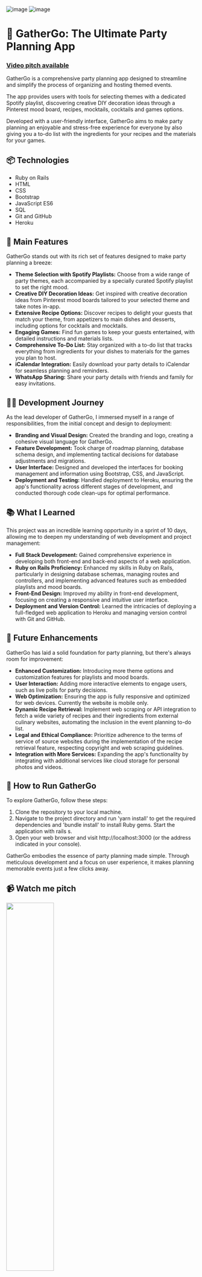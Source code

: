 ![image](https://github.com/ineslucas/gather_go/assets/122114360/f16e0ffd-aaf2-4fbb-a0f4-f17b4e0daedb)
![image](https://github.com/ineslucas/gather_go/assets/122114360/19fb5b4f-587a-4636-bd32-bdaad7122da6)

# 🎉 GatherGo: The Ultimate Party Planning App 
### [Video pitch available](https://youtu.be/uXlWTxWLvlQ?si=sRMfQEyrAih9NW4a&t=1835)

GatherGo is a comprehensive party planning app designed to streamline and simplify the process of organizing and hosting themed events.

The app provides users with tools for selecting themes with a dedicated Spotify playlist, discovering creative DIY decoration ideas through a Pinterest mood board, recipes, mocktails, cocktails and games options.

Developed with a user-friendly interface, GatherGo aims to make party planning an enjoyable and stress-free experience for everyone by also giving you a to-do list with the ingredients for your recipes and the materials for your games.

## 📦 Technologies

* Ruby on Rails
* HTML
* CSS
* Bootstrap
* JavaScript ES6
* SQL
* Git and GitHub
* Heroku

## 🦄 Main Features

GatherGo stands out with its rich set of features designed to make party planning a breeze:

* <b>Theme Selection with Spotify Playlists:</b> Choose from a wide range of party themes, each accompanied by a specially curated Spotify playlist to set the right mood.
* <b>Creative DIY Decoration Ideas:</b> Get inspired with creative decoration ideas from Pinterest mood boards tailored to your selected theme and take notes in-app.
* <b>Extensive Recipe Options:</b> Discover recipes to delight your guests that match your theme, from appetizers to main dishes and desserts, including options for cocktails and mocktails.
* <b>Engaging Games:</b> Find fun games to keep your guests entertained, with detailed instructions and materials lists.
* <b>Comprehensive To-Do List:</b> Stay organized with a to-do list that tracks everything from ingredients for your dishes to materials for the games you plan to host.
* <b>iCalendar Integration:</b> Easily download your party details to iCalendar for seamless planning and reminders.
* <b>WhatsApp Sharing:</b> Share your party details with friends and family for easy invitations.

## 👩‍💻 Development Journey

As the lead developer of GatherGo, I immersed myself in a range of responsibilities, from the initial concept and design to deployment:

* <b>Branding and Visual Design:</b> Created the branding and logo, creating a cohesive visual language for GatherGo.
* <b>Feature Development:</b> Took charge of roadmap planning, database schema design, and implementing tactical decisions for database adjustments and migrations.
* <b>User Interface:</b> Designed and developed the interfaces for booking management and information using Bootstrap, CSS, and JavaScript.
* <b>Deployment and Testing:</b> Handled deployment to Heroku, ensuring the app's functionality across different stages of development, and conducted thorough code clean-ups for optimal performance.

## 📚 What I Learned

This project was an incredible learning opportunity in a sprint of 10 days, allowing me to deepen my understanding of web development and project management:

* <b>Full Stack Development:</b> Gained comprehensive experience in developing both front-end and back-end aspects of a web application.
* <b>Ruby on Rails Proficiency:</b> Enhanced my skills in Ruby on Rails, particularly in designing database schemas, managing routes and controllers, and implementing advanced features such as embedded playlists and mood boards.
* <b>Front-End Design:</b> Improved my ability in front-end development, focusing on creating a responsive and intuitive user interface.
* <b>Deployment and Version Control:</b> Learned the intricacies of deploying a full-fledged web application to Heroku and managing version control with Git and GitHub.

## 💭 Future Enhancements

GatherGo has laid a solid foundation for party planning, but there's always room for improvement:

* <b>Enhanced Customization:</b> Introducing more theme options and customization features for playlists and mood boards.
* <b>User Interaction:</b> Adding more interactive elements to engage users, such as live polls for party decisions.
* <b>Web Optimization:</b> Ensuring the app is fully responsive and optimized for web devices. Currently the website is mobile only.
* <b>Dynamic Recipe Retrieval:</b> Implement web scraping or API integration to fetch a wide variety of recipes and their ingredients from external culinary websites, automating the inclusion in the event planning to-do list.
* <b>Legal and Ethical Compliance:</b> Prioritize adherence to the terms of service of source websites during the implementation of the recipe retrieval feature, respecting copyright and web scraping guidelines.
* <b>Integration with More Services:</b> Expanding the app's functionality by integrating with additional services like cloud storage for personal photos and videos.
  
## 🚦 How to Run GatherGo

To explore GatherGo, follow these steps:

1. Clone the repository to your local machine.
2. Navigate to the project directory and run 'yarn install' to get the required dependencies and 'bundle install' to install Ruby gems.
Start the application with rails s.
3. Open your web browser and visit http://localhost:3000 (or the address indicated in your console).

GatherGo embodies the essence of party planning made simple. Through meticulous development and a focus on user experience, it makes planning memorable events just a few clicks away.

## 📹 Watch me pitch
[<img src="https://images.spr.so/cdn-cgi/imagedelivery/j42No7y-dcokJuNgXeA0ig/a427ebd3-dbf9-45ee-8ca2-3bf04e30c1b8/Screenshot_2023-04-08_at_23.23.26/w=1920,quality=80,fit=scale-down" width="50%">](https://www.youtube.com/watch?v=uXlWTxWLvlQ "Watch me pitch Gather Go")

